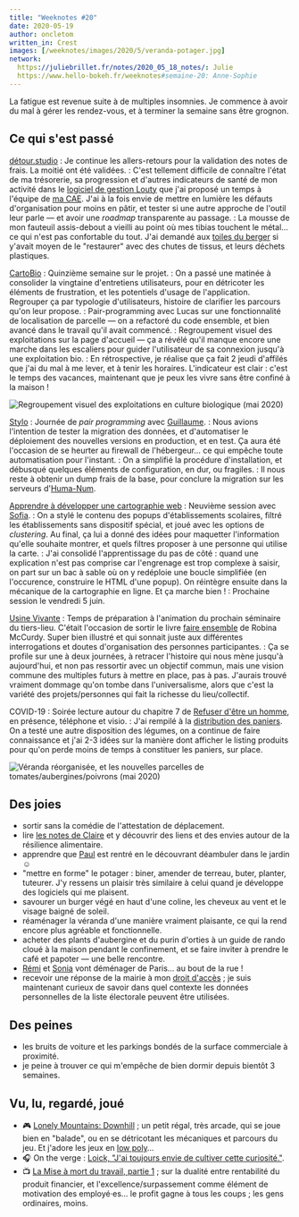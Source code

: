 ```yaml
---
title: "Weeknotes #20"
date: 2020-05-19
author: oncletom
written_in: Crest
images: [/weeknotes/images/2020/5/veranda-potager.jpg]
network:
  https://juliebrillet.fr/notes/2020_05_18_notes/: Julie
  https://www.hello-bokeh.fr/weeknotes#semaine-20: Anne-Sophie
---
```


La fatigue est revenue suite à de multiples insomnies. Je commence à avoir du mal à gérer les rendez-vous, et à terminer la semaine sans être grognon.

<!--more-->

## Ce qui s'est passé

[détour.studio]
: Je continue les allers-retours pour la validation des notes de frais.
  La moitié ont été validées.
: C'est tellement difficile de connaître l'état de ma trésorerie, sa progression et d'autres indicateurs de santé de mon activité dans le [logiciel de gestion Louty](https://www.louty.net) que j'ai proposé un temps à l'équipe de [ma CAE](https://solstice.coop/). J'ai à la fois envie de mettre en lumière les défauts d'organisation pour moins en pâtir, et tester si une autre approche de l'outil leur parle — et avoir une _roadmap_ transparente au passage.
: La mousse de mon fauteuil assis-debout a vieilli au point où mes tibias touchent le métal… ce qui n'est pas confortable du tout. J'ai demandé aux [toiles du berger](http://lestoilesduberger.fr/) si y'avait moyen de le "restaurer" avec des chutes de tissus, et leurs déchets plastiques.

[CartoBio]
: Quinzième semaine sur le projet.
: On a passé une matinée à consolider la vingtaine d'entretiens utilisateurs, pour en détricoter les éléments de frustration, et les potentiels d'usage de l'application. Regrouper ça par typologie d'utilisateurs, histoire de clarifier les parcours qu'on leur propose.
: Pair-programming avec Lucas sur une fonctionnalité de localisation de parcelle — on a refactoré du code ensemble, et bien avancé dans le travail qu'il avait commencé.
: Regroupement visuel des exploitations sur la page d'accueil — ça a révélé qu'il manque encore une marche dans les escaliers pour guider l'utilisateur de sa connexion jusqu'à une exploitation bio.
: En rétrospective, je réalise que ça fait 2 jeudi d'affilés que j'ai du mal à me lever, et à tenir les horaires. L'indicateur est clair : c'est le temps des vacances, maintenant que je peux les vivre sans être confiné à la maison !

![](/weeknotes/images/2020/5/cartobio-overview.jpg "Regroupement visuel des exploitations en culture biologique (mai 2020)")

[Stylo]
: Journée de _pair programming_ avec [Guillaume].
: Nous avions l'intention de tester la migration des données, et d'automatiser le déploiement des nouvelles versions en production, et en test. Ça aura été l'occasion de se heurter au firewall de l'hébergeur… ce qui empêche toute automatisation pour l'instant.
: On a simplifié la procédure d'installation, et débusqué quelques éléments de configuration, en dur, ou fragiles.
: Il nous reste à obtenir un dump frais de la base, pour conclure la migration sur les serveurs d'[Huma-Num](https://huma-num.fr).

[Apprendre à développer une cartographie web]
: Neuvième session avec [Sofia].
: On a stylé le contenu des popups d'établissements scolaires, filtré les établissements sans dispositif spécial, et joué avec les options de _clustering_. Au final, ça lui a donné des idées pour maquetter l'information qu'elle souhaite montrer, et quels filtres proposer à une personne qui utilise la carte.
: J'ai consolidé l'apprentissage du pas de côté : quand une explication n'est pas comprise car l'engrenage est trop complexe à saisir, on part sur un bac à sable où on y redéploie une boucle simplifiée (en l'occurence, construire le HTML d'une popup). On réintègre ensuite dans la mécanique de la cartographie en ligne. Et ça marche bien !
: Prochaine session le vendredi 5 juin.

[Usine Vivante]
: Temps de préparation à l'animation du prochain séminaire du tiers-lieu.
  C'était l'occasion de sortir le livre [faire ensemble](https://www.passerelleco.info/article.php?id_article=1778) de Robina McCurdy. Super bien illustré et qui sonnait juste aux différentes interrogations et doutes d'organisation des personnes participantes.
: Ça se profile sur une à deux journées, à retracer l'histoire qui nous mène jusqu'à aujourd'hui, et non pas ressortir avec un objectif commun, mais une vision commune des multiples futurs à mettre en place, pas à pas.
  J'aurais trouvé vraiment dommage qu'on tombe dans l'universalisme, alors que c'est la variété des projets/personnes qui fait la richesse du lieu/collectif.


COVID-19
: Soirée lecture autour du chapitre 7 de [Refuser d'être un homme](https://www.syllepse.net/refuser-d-etre-un-homme-_r_62_i_567.html), en présence, téléphone et visio.
: J'ai rempilé à la [distribution des paniers](https://www.openfoodfrance.org/biodrivecrest/shop). On a testé une autre disposition des légumes, on a continue de faire connaissance et j'ai 2-3 idées sur la manière dont afficher le listing produits pour qu'on perde moins de temps à constituer les paniers, sur place.

![](/weeknotes/images/2020/5/veranda-potager.jpg "Véranda réorganisée, et les nouvelles parcelles de tomates/aubergines/poivrons (mai 2020)")

## Des joies

- sortir sans la comédie de l'attestation de déplacement.
- lire [les notes de Claire](https://www.clairezuliani.com/weeknotes/19/) et y découvrir des liens et des envies autour de la résilience alimentaire.
- apprendre que [Paul](https://piem.org/) est rentré en le découvrant déambuler dans le jardin ☺️
- "mettre en forme" le potager : biner, amender de terreau, buter, planter, tuteurer. J'y ressens un plaisir très similaire à celui quand je développe des logiciels qui me plaisent.
- savourer un burger végé en haut d'une coline, les cheveux au vent et le visage baigné de soleil.
- réaménager la véranda d'une manière vraiment plaisante, ce qui la rend encore plus agréable et fonctionnelle.
- acheter des plants d'aubergine et du purin d'orties à un guide de rando cloué à la maison pendant le confinement, et se faire inviter à prendre le café et papoter — une belle rencontre.
- [Rémi](https://remimercier.com/) et [Sonia](https://github.com/soniaprevost/) vont déménager de Paris… au bout de la rue !
- recevoir une réponse de la mairie à mon [droit d'accès](https://www.cnil.fr/fr/le-droit-dacces-connaitre-les-donnees-quun-organisme-detient-sur-vous) ; je suis maintenant curieux de savoir dans quel contexte les données personnelles de la liste électorale peuvent être utilisées.


## Des peines

- les bruits de voiture et les parkings bondés de la surface commerciale à proximité.
- je peine à trouver ce qui m'empêche de bien dormir depuis bientôt 3 semaines.


## Vu, lu, regardé, joué

- 🎮 [Lonely Mountains: Downhill](https://www.theguardian.com/games/2020/may/14/lonely-mountains-downhill-review-nintendo-switch) ; un petit régal, très arcade, qui se joue bien en "balade", ou en se détricotant les mécaniques et parcours du jeu. Et j'adore les jeux en [low poly](https://fr.wikipedia.org/wiki/Low_poly)…
- 🎧 On the verge : [Loick, "J'ai toujours envie de cultiver cette curiosité."](https://podcast.ausha.co/ontheverge/loick-episode10).
- 📺 [La Mise à mort du travail, partie 1](https://fr.wikipedia.org/wiki/La_Mise_%C3%A0_mort_du_travail) ; sur la dualité entre rentabilité du produit financier, et l'excellence/surpassement comme élément de motivation des employé·es… le profit gagne à tous les coups ; les gens ordinaires, moins.

[détour.studio]: /
[Stylo]: https://github.com/EcrituresNumeriques/stylo
[Jardins Nourriciers]: https://www.lesjardinsnourriciers.com/
[CartoBio]: https://cartobio.org/
[Usine Vivante]: https://www.usinevivante.org
[Apprendre à développer une cartographie web]: https://github.com/sofiaboulaarab/carto_recherche
[Revue Hybrid]: https://www.puv-editions.fr/collections/hybrid.html
[paged.js]: https://www.pagedjs.org/

[Sofia]: https://twitter.com/sofiaboulaarab
[Anne-Sophie]: https://hello-bokeh.fr
[Guillaume]: https://www.yuzutech.fr/
[Antoine]: https://www.quaternum.net/
[Julie]: http://julie-blanc.fr/
[Julien]: https://www.lesvoisinsdustudio.ch/
[Lucile]: http://lucilehaute.fr/
